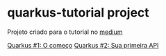 # quarkus-tutorial project

Projeto criado para o tutorial no [medium](https://rapha-rossi.medium.com/)

[Quarkus #1: O começo](https://rapha-rossi.medium.com/quarkus-1-o-come%C3%A7o-eace76885037)
[Quarkus #2: Sua primeira API](https://rapha-rossi.medium.com)
